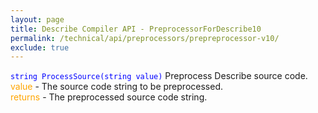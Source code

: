 ```yaml
---
layout: page
title: Describe Compiler API - PreprocessorForDescribe10
permalink: /technical/api/preprocessors/prepreprocessor-v10/
exclude: true
---
```

<span style="color:blue">```string ProcessSource(string value)```</span>
Preprocess Describe source code.<br>
<span style="color:orange">value</span> - The source code string to be preprocessed.<br>
<span style="color:orange">returns</span> - The preprocessed source code string.<br>